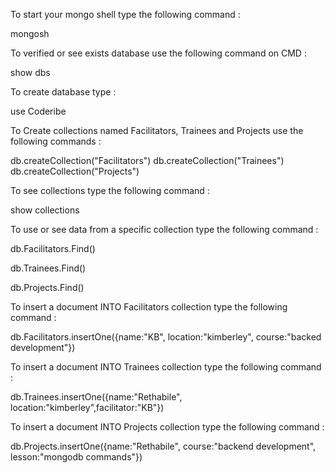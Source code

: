 To start your mongo shell type the following command :

mongosh

To verified or  see exists database use the following command on CMD :

show dbs 

To create database type :

use Coderibe

To Create collections named Facilitators, Trainees and Projects use the following commands : 

db.createCollection("Facilitators")
db.createCollection("Trainees")
db.createCollection("Projects")

To see collections type the following command :

show collections

To use or see data from a specific collection type the following command :

db.Facilitators.Find()

db.Trainees.Find()

db.Projects.Find()

To insert a document INTO Facilitators collection type the following command :

db.Facilitators.insertOne({name:"KB", location:"kimberley", course:"backed development"})

To insert a document INTO Trainees collection type the following command :

db.Trainees.insertOne({name:"Rethabile", location:"kimberley",facilitator:"KB"})

To insert a document INTO Projects collection type the following command :

db.Projects.insertOne({name:"Rethabile", course:"backend development", lesson:"mongodb commands"})